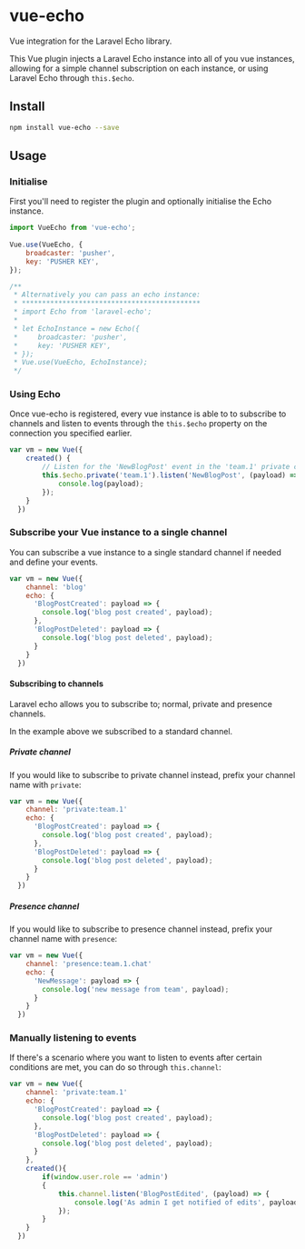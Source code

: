 # vue-echo
Vue integration for the Laravel Echo library.

This Vue plugin injects a Laravel Echo instance into all of you vue instances, allowing for a simple channel subscription on each instance, or using Laravel Echo through `this.$echo`.

## Install

``` bash
npm install vue-echo --save
```
  
## Usage

### Initialise
First you'll need to register the plugin and optionally initialise the Echo instance.

``` js
import VueEcho from 'vue-echo';
  
Vue.use(VueEcho, {
    broadcaster: 'pusher',
    key: 'PUSHER KEY',
});

/**
 * Alternatively you can pass an echo instance:
 * ********************************************
 * import Echo from 'laravel-echo';
 * 
 * let EchoInstance = new Echo({
 *     broadcaster: 'pusher',  
 *     key: 'PUSHER KEY',
 * });
 * Vue.use(VueEcho, EchoInstance);
 */
  ```

### Using Echo
Once vue-echo is registered, every vue instance is able to to subscribe to channels and listen to events through the `this.$echo` property on the connection you specified earlier.

```js
var vm = new Vue({
    created() {
        // Listen for the 'NewBlogPost' event in the 'team.1' private channel
        this.$echo.private('team.1').listen('NewBlogPost', (payload) => {
            console.log(payload);
        });
    }
  })
```

### Subscribe your Vue instance to a single channel
You can subscribe a vue instance to a single standard channel if needed and define your events.

```js
var vm = new Vue({
    channel: 'blog'
    echo: {
      'BlogPostCreated': payload => {
        console.log('blog post created', payload);
      },
      'BlogPostDeleted': payload => {
        console.log('blog post deleted', payload);
      }
    }
  })
```

#### Subscribing to channels

Laravel echo allows you to subscribe to; normal, private and presence channels.

In the example above we subscribed to a standard channel.

##### Private channel
If you would like to subscribe to private channel instead, prefix your channel name with `private`:

```js
var vm = new Vue({
    channel: 'private:team.1'
    echo: {
      'BlogPostCreated': payload => {
        console.log('blog post created', payload);
      },
      'BlogPostDeleted': payload => {
        console.log('blog post deleted', payload);
      }
    }
  })
```

##### Presence channel

If you would like to subscribe to presence channel instead, prefix your channel name with `presence`:

```js
var vm = new Vue({
    channel: 'presence:team.1.chat'
    echo: {
      'NewMessage': payload => {
        console.log('new message from team', payload);
      }
    }
  })
```

### Manually listening to events

If there's a scenario where you want to listen to events after certain conditions are met, you can do so through `this.channel`:

```js
var vm = new Vue({
    channel: 'private:team.1'
    echo: {
      'BlogPostCreated': payload => {
        console.log('blog post created', payload);
      },
      'BlogPostDeleted': payload => {
        console.log('blog post deleted', payload);
      }
    },
    created(){
        if(window.user.role == 'admin')
        {
            this.channel.listen('BlogPostEdited', (payload) => {
                console.log('As admin I get notified of edits', payload);
            });
        }
    }
  })
```
